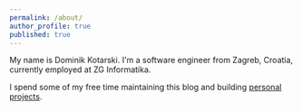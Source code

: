 ```yaml
---
permalink: /about/
author_profile: true
published: true
---
```


My name is Dominik Kotarski.
I'm a software engineer from Zagreb, Croatia, currently employed at ZG Informatika.

I spend some of my free time maintaining this blog and building [personal projects](/projects).
